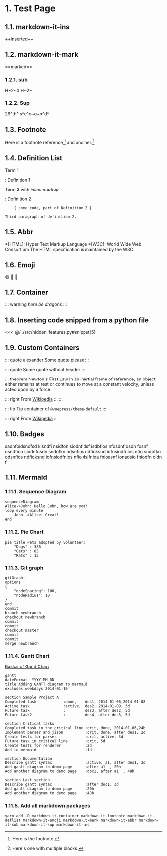 # 1. Test Page

<Badge type="tip" vertical="top" text="beta+"  />
<Badge type="warning" vertical="top" text="beta+"  />
<Badge type="error" vertical="top" text="beta+"  />


## 1.1. markdown-it-ins

++inserted++

## 1.2. markdown-it-mark

==marked==

### 1.2.1. sub

H~2~0 H~2~

### 1.2.2. Sup

29^th^   s^e^c~o~n^d^

## 1.3. Footnote

Here is a footnote reference,[^1] and another.[^longnote]

[^1]: Here is the footnote.

[^longnote]: Here's one with multiple blocks.

## 1.4. Definition List

Term 1

: Definition 1

Term 2 with *inline markup*

:   Definition 2

        { some code, part of Definition 2 }

    Third paragraph of definition 2.

## 1.5. Abbr

*[HTML]: Hyper Text Markup Language
*[W3C]:  World Wide Web Consortium
The HTML specification
is maintained by the W3C.

## 1.6. Emoji

:smile: :tada: :100:


## 1.7. Container

::: warning
*here be dragons*
:::

## 1.8. Inserting code snipped from a python file

<<< @/../src/hidden_features.py#snippet{5}

## 1.9. Custom Containers

::: quote alexander
Some quote please
:::

::: quote
Some quote without header
:::


::: theorem Newton's First Law
In an inertial frame of reference, an object either remains at rest or continues to move at a constant velocity, unless acted upon by a force.

  ::: right
  From [Wikipedia](https://en.wikipedia.org/wiki/Newton%27s_laws_of_motion)
  :::
:::

::: tip
Tip container of `@vuepress/theme-default`
:::

::: right
From [Wikipedia](https://en.wikipedia.org/wiki/Newton%27s_laws_of_motion)
:::

## 1.10. Badges

sadnfoidsnofsd  klsndfi nsidfon siodnf dsf
<Badge type="warning" vertical="top" text="Lazy loading"  />
isdbfios nfosdnf osdn fosnf osndfion siodnfosdn
<Badge type="warning" vertical="middle" text="Lazy loading"  />
sndofkn odsnfios ndfioksnd iofnsiodfnios nfio
<Badge type="tip" vertical="middle" text="Lazy loading"  />
sndofkn odsnfios ndfioksnd iofnsiodfnios nfio
<Badge type="error" vertical="middle" text="Lazy loading"  />
dsifnioa fnioasnf ionadsio fniodfn oidn f

## 1.11. Mermaid

### 1.11.1. Sequence Diagram

``` mermaid
sequenceDiagram
Alice->John: Hello John, how are you?
loop every minute
    John-->Alice: Great!
end
```

### 1.11.2. Pie Chart

```mermaid
pie title Pets adopted by volunteers
	"Dogs" : 386
	"Cats" : 85
	"Rats" : 15
```

### 1.11.3. Git graph

```mermaid
gitGraph:
options
{
    "nodeSpacing": 100,
    "nodeRadius": 10
}
end
commit
branch newbranch
checkout newbranch
commit
commit
checkout master
commit
commit
merge newbranch
```

### 1.11.4. Gantt Chart

[Basics of Gantt Chart](https://avimehenwal.in/blog/gantt-chart/)

```mermaid
gantt
dateFormat  YYYY-MM-DD
title Adding GANTT diagram to mermaid
excludes weekdays 2014-01-10

section Sample Project A
Completed task            :done,    des1, 2014-01-06,2014-01-08
Active task               :active,  des2, 2014-01-09, 3d
Future task               :         des3, after des2, 5d
Future task2              :         des4, after des3, 5d

section Critical tasks
Completed task in the critical line :crit, done, 2014-01-06,24h
Implement parser and jison          :crit, done, after des1, 2d
Create tests for parser             :crit, active, 3d
Future task in critical line        :crit, 5d
Create tests for renderer           :2d
Add to mermaid                      :1d

section Documentation
Describe gantt syntax               :active, a1, after des1, 3d
Add gantt diagram to demo page      :after a1  , 20h
Add another diagram to demo page    :doc1, after a1  , 48h

section Last section
Describe gantt syntax               :after doc1, 3d
Add gantt diagram to demo page      :20h
Add another diagram to demo page    :48h
```


### 1.11.5. Add all markdown packages

```
yarn add -D markdown-it-container markdown-it-footnote markdown-it-deflist markdown-it-emoji markdown-it-mark markdown-it-abbr markdown-it-sub markdown-it-sup markdown-it-ins
```
